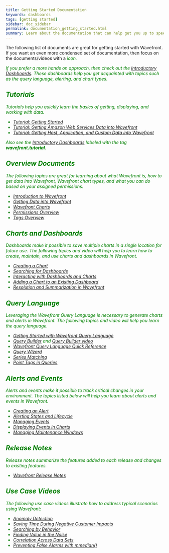 ```yaml
---
title: Getting Started Documentation
keywords: dashboards
tags: [getting started]
sidebar: doc_sidebar
permalink: documentation_getting_started.html
summary: Learn about the documentation that can help get you up to speed on Wavefront.
---
```

The following list of documents are great for getting started with Wavefront. If you want an even more condensed set of documentation, then focus on the documents/videos with a <i class="fa-check-circle fa" style="color: green;"/> icon.

If you prefer a more hands on approach, then check out the [Introductory Dashboards](dashboards_introductory.html). These dashboards help you get acquainted with topics such as the query language, alerting, and chart types.

## Tutorials

Tutorials help you quickly learn the basics of getting, displaying, and working with data.

- [Tutorial: Getting Started](tutorial_getting_started.html) <i class="fa-check-circle fa" style="color: green;"/>
- [Tutorial: Getting Amazon Web Services Data into Wavefront](tutorial_aws_data_ingestion.html) <i class="fa-check-circle fa" style="color: green;"/>
- [Tutorial: Getting Host, Application, and Custom Data into Wavefront](tutorial_proxy_data_ingestion.html) <i class="fa-check-circle fa" style="color: green;"/>

Also see the [Introductory Dashboards](dashboards_introductory.html) labeled with the tag **wavefront.tutorial**.


## Overview Documents

The following topics are great for learning about what Wavefront is, how to get data into Wavefront, Wavefront chart types, and what you can do based on your assigned permissions.

- [Introduction to Wavefront](wavefront_introduction.html) <i class="fa-check-circle fa" style="color: green;"/>
- [Getting Data into Wavefront](wavefront_data_ingestion.html) <i class="fa-check-circle fa" style="color: green;"/>
- [Wavefront Charts](charts) <i class="fa-check-circle fa" style="color: green;"/>
- [Permissions Overview](permissions_overview.html) <i class="fa-check-circle fa" style="color: green;"/>
- [Tags Overview](tags_overview.html) <i class="fa-check-circle fa" style="color: green;"/>
 
## Charts and Dashboards
Dashboards make it possible to save multiple charts in a single location for future use. The following topics and video will help you to learn how to create, maintain, and use charts and dashboards in Wavefront.

- [Creating a Chart](charts_creating.html) <i class="fa-check-circle fa" style="color: green;"/>
- [Searching for Dashboards](dashboards_searching.html) <i class="fa-check-circle fa" style="color: green;"/>
- [Interacting with Dashboards and Charts](dashboards_interacting.html) <i class="fa-check-circle fa" style="color: green;"/>
- [Adding a Chart to an Existing Dashboard](dashboards_charts_adding.html)
- [Resolution and Summarization in Wavefront](https://wavefront-1.wistia.com/medias/r8frqgquvb) <i class="fa-check-circle fa" style="color: green;"/>
 
## Query Language
Leveraging the Wavefront Query Language is necessary to generate charts and alerts in Wavefront. The following topics and video will help you learn the query language.

- [Getting Started with Wavefront Query Language](query_language_getting_started.html) <i class="fa-check-circle fa" style="color: green;"/>
- [Query Builder](query_language_query_builder.html) and [Query Builder video](https://wavefront-1.wistia.com/medias/nbsabve6yg) <i class="fa-check-circle fa" style="color: green;"/>
- [Wavefront Query Language Quick Reference](query_language_reference.html)
- [Query Wizard](query_language_query_wizard.html)
- [Series Matching](query_language_series_matching.html)
- [Point Tags in Queries](query_language_point_tags.html)
 
## Alerts and Events
Alerts and events make it possible to track critical changes in your environment. The topics listed below will help you learn about alerts and events in Wavefront.

- [Creating an Alert](alerts_creating.html) <i class="fa-check-circle fa" style="color: green;"/>
- [Alerting States and Lifecycle](alerts_states_lifecycle.html)
- [Managing Events](events_managing.html)
- [Displaying Events in Charts](charts_events_displaying.html)
- [Managing Maintenance Windows](maintenance_windows_managing.html)
 
## Release Notes
Release notes summarize the features added to each release and changes to existing features.

- [Wavefront Release Notes](wavefront_release_notes.html)
 
## Use Case Videos
The following use case videos illustrate how to address typical scenarios using Wavefront:

- [Anomaly Detection](https://wavefront-1.wistia.com/medias/lytshn66rj)
- [Saving Time During Negative Customer Impacts](https://wavefront-1.wistia.com/medias/ynybdqv83o)
- [Searching by Behavior](https://wavefront-1.wistia.com/medias/55t5b7kfdu)
- [Finding Value in the Noise](https://wavefront-1.wistia.com/medias/hou5e8x0o9)
- [Correlation Across Data Sets](https://wavefront-1.wistia.com/medias/yh3k8jzvgm)
- [Preventing False Alarms with mmedian()](https://wavefront-1.wistia.com/medias/gf0rmdl19s)


